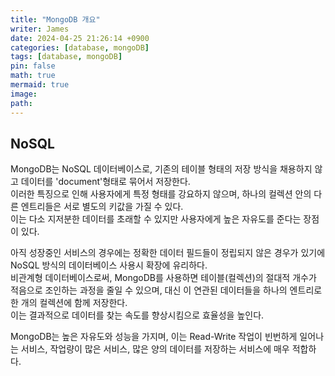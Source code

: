 ```yaml
---
title: "MongoDB 개요"
writer: James
date: 2024-04-25 21:26:14 +0900
categories: [database, mongoDB]
tags: [database, mongoDB]
pin: false
math: true
mermaid: true
image:
path:
---
```


## NoSQL

MongoDB는 NoSQL 데이터베이스로, 기존의 테이블 형태의 저장 방식을 채용하지 않고 데이터를 'document'형태로 묶어서 저장한다.  
이러한 특징으로 인해 사용자에게 특정 형태를 강요하지 않으며, 하나의 컬렉션 안의 다른 엔트리들은 서로 별도의 키값을 가질 수 있다.  
이는 다소 지저분한 데이터를 초래할 수 있지만 사용자에게 높은 자유도를 준다는 장점이 있다.

아직 성장중인 서비스의 경우에는 정확한 데이터 필드들이 정립되지 않은 경우가 있기에 NoSQL 방식의 데이터베이스 사용시 확장에 유리하다.  
비관계형 데이터베이스로써, MongoDB를 사용하면 테이블(컬렉션)의 절대적 개수가 적음으로 조인하는 과정을 줄일 수 있으며, 대신 이 연관된 데이터들을 하나의 엔트리로 한 개의 컬렉션에 함께 저장한다.  
이는 결과적으로 데이터를 찾는 속도를 향상시킴으로 효율성을 높인다.

MongoDB는 높은 자유도와 성능을 가지며, 이는 Read-Write 작업이 빈번하게 일어나는 서비스, 작업량이 많은 서비스, 많은 양의 데이터를 저장하는 서비스에 매우 적합하다.
